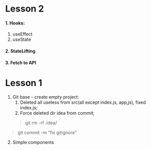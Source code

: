 # Lesson 2
#### 1. Hooks:
   1. useEffect
   2. useState 
   
#### 2. StateLifting
#### 3. Fetch to API

# Lesson 1
1. Git base - create empty project:
   1. Deleted all useless from src(all except index.js,
app,js), fixed index.js;
   2. Force deleted dir idea from commit;
    > git rm -rf .idea/
> git commit -m "fix gitignore"

2. Simple components